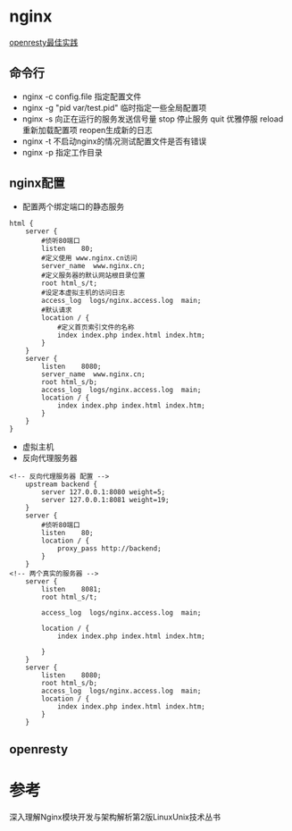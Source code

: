 # nginx
[openresty最佳实践](https://moonbingbing.gitbooks.io/openresty-best-practices/content/)
## 命令行
* nginx -c config.file 指定配置文件
* nginx -g "pid var/test.pid" 临时指定一些全局配置项
* nginx -s 向正在运行的服务发送信号量 stop 停止服务 quit 优雅停服 reload 重新加载配置项 reopen生成新的日志
* nginx -t 不启动nginx的情况测试配置文件是否有错误
* nginx -p 指定工作目录

## nginx配置
* 配置两个绑定端口的静态服务
```
html {
	server {
        #侦听80端口
        listen    80;
        #定义使用 www.nginx.cn访问
        server_name  www.nginx.cn;
        #定义服务器的默认网站根目录位置
        root html_s/t;
        #设定本虚拟主机的访问日志
        access_log  logs/nginx.access.log  main;
        #默认请求
        location / {
            #定义首页索引文件的名称
            index index.php index.html index.htm;
        }
    }
    server {
        listen    8080;
        server_name  www.nginx.cn;
        root html_s/b;
        access_log  logs/nginx.access.log  main;
        location / {
            index index.php index.html index.htm;
        }
    }
}
```
* 虚拟主机
* 反向代理服务器
```nginx
<!-- 反向代理服务器 配置 -->
	upstream backend {
        server 127.0.0.1:8080 weight=5;
        server 127.0.0.1:8081 weight=19;
    }
    server {
        #侦听80端口
        listen    80;
        location / {
            proxy_pass http://backend;
        }
    }
<!-- 两个真实的服务器 -->
    server {
        listen    8081;
        root html_s/t;
 
        access_log  logs/nginx.access.log  main;
 
        location / {
            index index.php index.html index.htm;   
 
        }
    }
    server {
        listen    8080;
        root html_s/b;
        access_log  logs/nginx.access.log  main;
        location / {
            index index.php index.html index.htm;   
        }
    }

```

## openresty


# 参考
深入理解Nginx模块开发与架构解析第2版LinuxUnix技术丛书